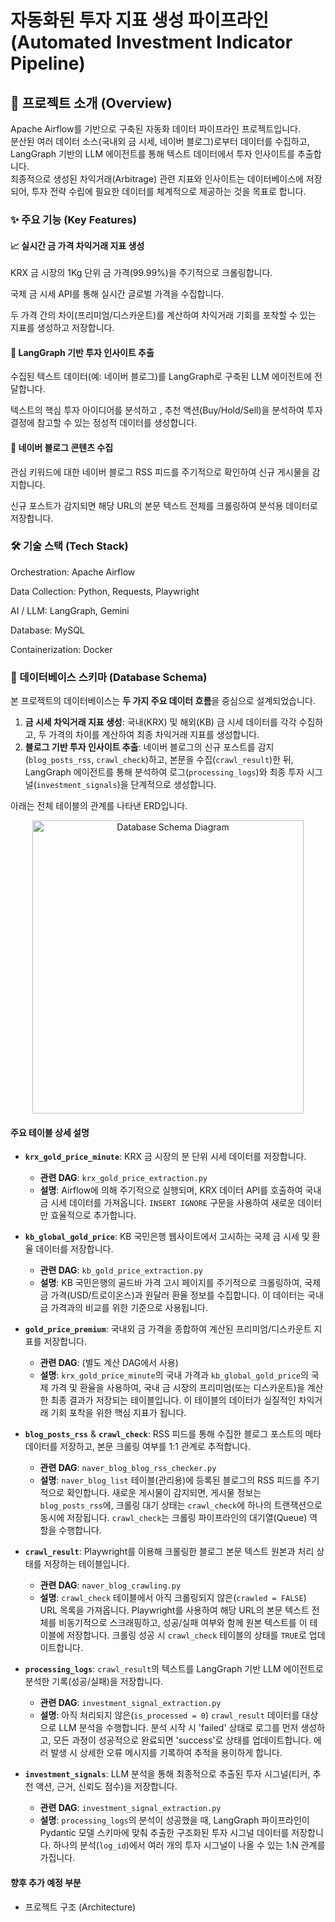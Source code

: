 
# 자동화된 투자 지표 생성 파이프라인 (Automated Investment Indicator Pipeline)

## 📖 프로젝트 소개 (Overview)
Apache Airflow를 기반으로 구축된 자동화 데이터 파이프라인 프로젝트입니다.  
분산된 여러 데이터 소스(국내외 금 시세, 네이버 블로그)로부터 데이터를 수집하고, LangGraph 기반의 LLM 에이전트를 통해 텍스트 데이터에서 투자 인사이트를 추출합니다.  
최종적으로 생성된 차익거래(Arbitrage) 관련 지표와 인사이트는 데이터베이스에 저장되어, 투자 전략 수립에 필요한 데이터를 체계적으로 제공하는 것을 목표로 합니다.

### ✨ 주요 기능 (Key Features)

#### 📈 실시간 금 가격 차익거래 지표 생성

KRX 금 시장의 1Kg 단위 금 가격(99.99%)을 주기적으로 크롤링합니다.

국제 금 시세 API를 통해 실시간 글로벌 가격을 수집합니다.

두 가격 간의 차이(프리미엄/디스카운트)를 계산하여 차익거래 기회를 포착할 수 있는 지표를 생성하고 저장합니다.


#### 🤖 LangGraph 기반 투자 인사이트 추출

수집된 텍스트 데이터(예: 네이버 블로그)를 LangGraph로 구축된 LLM 에이전트에 전달합니다.

텍스트의 핵심 투자 아이디어를 분석하고 , 추천 액션(Buy/Hold/Sell)을 분석하여 투자 결정에 참고할 수 있는 정성적 데이터를 생성합니다.


#### 📰 네이버 블로그 콘텐츠 수집

관심 키워드에 대한 네이버 블로그 RSS 피드를 주기적으로 확인하여 신규 게시물을 감지합니다.

신규 포스트가 감지되면 해당 URL의 본문 텍스트 전체를 크롤링하여 분석용 데이터로 저장합니다.

### 🛠️ 기술 스택 (Tech Stack)
Orchestration: Apache Airflow

Data Collection: Python, Requests, Playwright

AI / LLM: LangGraph, Gemini

Database: MySQL

Containerization: Docker

### 💾 데이터베이스 스키마 (Database Schema)

본 프로젝트의 데이터베이스는 **두 가지 주요 데이터 흐름**을 중심으로 설계되었습니다.

1.  **금 시세 차익거래 지표 생성**: 국내(KRX) 및 해외(KB) 금 시세 데이터를 각각 수집하고, 두 가격의 차이를 계산하여 최종 차익거래 지표를 생성합니다.
2.  **블로그 기반 투자 인사이트 추출**: 네이버 블로그의 신규 포스트를 감지(`blog_posts_rss`, `crawl_check`)하고, 본문을 수집(`crawl_result`)한 뒤, LangGraph 에이전트를 통해 분석하여 로그(`processing_logs`)와 최종 투자 시그널(`investment_signals`)을 단계적으로 생성합니다.

아래는 전체 테이블의 관계를 나타낸 ERD입니다.


<p align="center">
  <img width="434" height="469" alt="Database Schema Diagram" src="https://github.com/user-attachments/assets/e683a262-43d4-46bd-ad42-ace849ef4511" />
</p>

#### 주요 테이블 상세 설명

  * **`krx_gold_price_minute`**: KRX 금 시장의 분 단위 시세 데이터를 저장합니다.

      * **관련 DAG**: `krx_gold_price_extraction.py`
      * **설명**: Airflow에 의해 주기적으로 실행되며, KRX 데이터 API를 호출하여 국내 금 시세 데이터를 가져옵니다. `INSERT IGNORE` 구문을 사용하여 새로운 데이터만 효율적으로 추가합니다.

  * **`kb_global_gold_price`**: KB 국민은행 웹사이트에서 고시하는 국제 금 시세 및 환율 데이터를 저장합니다.

      * **관련 DAG**: `kb_gold_price_extraction.py`
      * **설명**: KB 국민은행의 골드바 가격 고시 페이지를 주기적으로 크롤링하여, 국제 금 가격(USD/트로이온스)과 원달러 환율 정보를 수집합니다. 이 데이터는 국내 금 가격과의 비교를 위한 기준으로 사용됩니다.

  * **`gold_price_premium`**: 국내외 금 가격을 종합하여 계산된 프리미엄/디스카운트 지표를 저장합니다.

      * **관련 DAG**: (별도 계산 DAG에서 사용)
      * **설명**: `krx_gold_price_minute`의 국내 가격과 `kb_global_gold_price`의 국제 가격 및 환율을 사용하여, 국내 금 시장의 프리미엄(또는 디스카운트)을 계산한 최종 결과가 저장되는 테이블입니다. 이 테이블의 데이터가 실질적인 차익거래 기회 포착을 위한 핵심 지표가 됩니다.

  * **`blog_posts_rss`** & **`crawl_check`**: RSS 피드를 통해 수집한 블로그 포스트의 메타데이터를 저장하고, 본문 크롤링 여부를 1:1 관계로 추적합니다.

      * **관련 DAG**: `naver_blog_blog_rss_checker.py`
      * **설명**: `naver_blog_list` 테이블(관리용)에 등록된 블로그의 RSS 피드를 주기적으로 확인합니다. 새로운 게시물이 감지되면, 게시물 정보는 `blog_posts_rss`에, 크롤링 대기 상태는 `crawl_check`에 하나의 트랜잭션으로 동시에 저장됩니다. `crawl_check`는 크롤링 파이프라인의 대기열(Queue) 역할을 수행합니다.

  * **`crawl_result`**: Playwright를 이용해 크롤링한 블로그 본문 텍스트 원본과 처리 상태를 저장하는 테이블입니다.

      * **관련 DAG**: `naver_blog_crawling.py`
      * **설명**: `crawl_check` 테이블에서 아직 크롤링되지 않은(`crawled = FALSE`) URL 목록을 가져옵니다. Playwright를 사용하여 해당 URL의 본문 텍스트 전체를 비동기적으로 스크래핑하고, 성공/실패 여부와 함께 원본 텍스트를 이 테이블에 저장합니다. 크롤링 성공 시 `crawl_check` 테이블의 상태를 `TRUE`로 업데이트합니다.

  * **`processing_logs`**: `crawl_result`의 텍스트를 LangGraph 기반 LLM 에이전트로 분석한 기록(성공/실패)을 저장합니다.

      * **관련 DAG**: `investment_signal_extraction.py`
      * **설명**: 아직 처리되지 않은(`is_processed = 0`) `crawl_result` 데이터를 대상으로 LLM 분석을 수행합니다. 분석 시작 시 'failed' 상태로 로그를 먼저 생성하고, 모든 과정이 성공적으로 완료되면 'success'로 상태를 업데이트합니다. 에러 발생 시 상세한 오류 메시지를 기록하여 추적을 용이하게 합니다.

  * **`investment_signals`**: LLM 분석을 통해 최종적으로 추출된 투자 시그널(티커, 추천 액션, 근거, 신뢰도 점수)을 저장합니다.

      * **관련 DAG**: `investment_signal_extraction.py`
      * **설명**: `processing_logs`의 분석이 성공했을 때, LangGraph 파이프라인이 Pydantic 모델 스키마에 맞춰 추출한 구조화된 투자 시그널 데이터를 저장합니다. 하나의 분석(`log_id`)에서 여러 개의 투자 시그널이 나올 수 있는 1:N 관계를 가집니다.




#### 향후 추가 예정 부분
- 프로젝트 구조 (Architecture)
